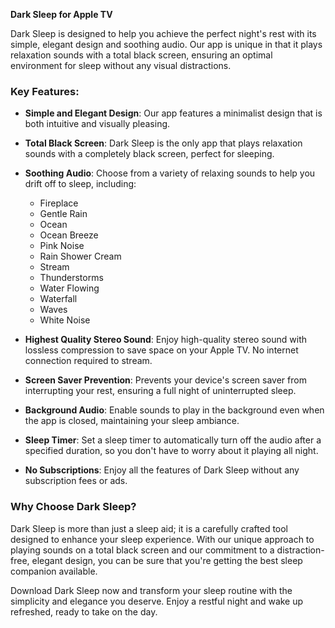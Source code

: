 **Dark Sleep for Apple TV**

Dark Sleep is designed to help you achieve the perfect night's rest with its simple, elegant design and soothing audio. Our app is unique in that it plays relaxation sounds with a total black screen, ensuring an optimal environment for sleep without any visual distractions.

### Key Features:

- **Simple and Elegant Design**: Our app features a minimalist design that is both intuitive and visually pleasing.
- **Total Black Screen**: Dark Sleep is the only app that plays relaxation sounds with a completely black screen, perfect for sleeping.
- **Soothing Audio**: Choose from a variety of relaxing sounds to help you drift off to sleep, including:
  - Fireplace
  - Gentle Rain
  - Ocean
  - Ocean Breeze
  - Pink Noise
  - Rain Shower Cream
  - Stream
  - Thunderstorms
  - Water Flowing
  - Waterfall
  - Waves
  - White Noise
 
- **Highest Quality Stereo Sound**: Enjoy high-quality stereo sound with lossless compression to save space on your Apple TV. No internet connection required to stream.
- **Screen Saver Prevention**: Prevents your device's screen saver from interrupting your rest, ensuring a full night of uninterrupted sleep.
- **Background Audio**: Enable sounds to play in the background even when the app is closed, maintaining your sleep ambiance.
- **Sleep Timer**: Set a sleep timer to automatically turn off the audio after a specified duration, so you don't have to worry about it playing all night.
- **No Subscriptions**: Enjoy all the features of Dark Sleep without any subscription fees or ads.

### Why Choose Dark Sleep?

Dark Sleep is more than just a sleep aid; it is a carefully crafted tool designed to enhance your sleep experience. With our unique approach to playing sounds on a total black screen and our commitment to a distraction-free, elegant design, you can be sure that you're getting the best sleep companion available.

Download Dark Sleep now and transform your sleep routine with the simplicity and elegance you deserve. Enjoy a restful night and wake up refreshed, ready to take on the day.
